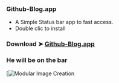 ### Github-Blog.app
- A Simple Status bar app to fast access. 
- Double clic to install

### Download ➤ [Github-Blog.app](https://github.com/chris1111/Github-Blog.app/releases/tag/V1)

### He will be on the bar
[![Modular Image Creation](https://i25.servimg.com/u/f25/18/50/18/69/captu517.png)




